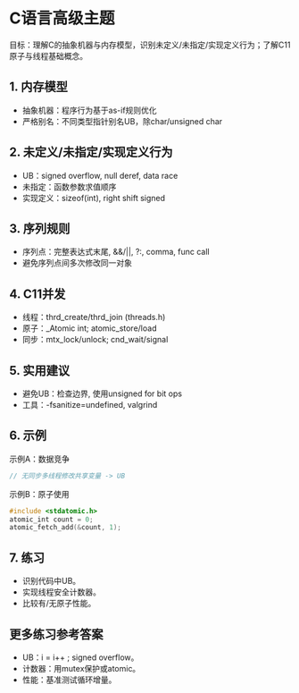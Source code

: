 # C语言高级主题

目标：理解C的抽象机器与内存模型，识别未定义/未指定/实现定义行为；了解C11原子与线程基础概念。

## 1. 内存模型
- 抽象机器：程序行为基于as-if规则优化
- 严格别名：不同类型指针别名UB，除char/unsigned char

## 2. 未定义/未指定/实现定义行为
- UB：signed overflow, null deref, data race
- 未指定：函数参数求值顺序
- 实现定义：sizeof(int), right shift signed

## 3. 序列规则
- 序列点：完整表达式末尾, &&/||, ?:, comma, func call
- 避免序列点间多次修改同一对象

## 4. C11并发
- 线程：thrd_create/thrd_join (threads.h)
- 原子：_Atomic int; atomic_store/load
- 同步：mtx_lock/unlock; cnd_wait/signal

## 5. 实用建议
- 避免UB：检查边界, 使用unsigned for bit ops
- 工具：-fsanitize=undefined, valgrind

## 6. 示例
示例A：数据竞争
```c
// 无同步多线程修改共享变量 -> UB
```

示例B：原子使用
```c
#include <stdatomic.h>
atomic_int count = 0;
atomic_fetch_add(&count, 1);
```

## 7. 练习
- 识别代码中UB。
- 实现线程安全计数器。
- 比较有/无原子性能。

## 更多练习参考答案
- UB：i = i++ ; signed overflow。
- 计数器：用mutex保护或atomic。
- 性能：基准测试循环增量。